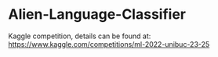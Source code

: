 # Alien-Language-Classifier
Kaggle competition, details can be found at: https://www.kaggle.com/competitions/ml-2022-unibuc-23-25
